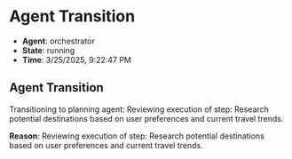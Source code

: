 # Agent Transition

- **Agent**: orchestrator
- **State**: running
- **Time**: 3/25/2025, 9:22:47 PM

## Agent Transition

Transitioning to planning agent: Reviewing execution of step: Research potential destinations based on user preferences and current travel trends.

**Reason**: Reviewing execution of step: Research potential destinations based on user preferences and current travel trends.

